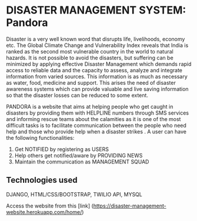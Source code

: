 # DISASTER MANAGEMENT SYSTEM: Pandora
Disaster is a very well known word that disrupts life, livelihoods, economy etc. The Global Climate Change and Vulnerability Index reveals that India is ranked as the second most vulnerable country in the world to natural hazards. It is not possible to avoid the disasters, but suffering can be minimized by applying effective Disaster Management which demands rapid access to reliable data and the capacity to assess, analyze and integrate information from varied sources. This information is as much as necessary as water, food, medicine and support. This arises the need of disaster awareness systems which can provide valuable and live saving information so that the disaster losses can be reduced to some extent. 

PANDORA is a website that aims at helping people who get caught in disasters by providing them with HELPLINE numbers through SMS services and informing rescue teams about the calamities as it is one of the most difficult tasks is to facilitate communication between the people who need help and those who provide help when a disaster strikes . A user can have the following functionalities:
1.	Get NOTIFIED by registering as USERS
2.	Help others get notified/aware by PROVIDING NEWS
3.	Maintain the communication as MANAGEMENT SQUAD

## Technologies used
DJANGO, HTML/CSS/BOOTSTRAP, TWILIO API, MYSQL

Access the website from this [link] (https://disaster-management-website.herokuapp.com/home/)
